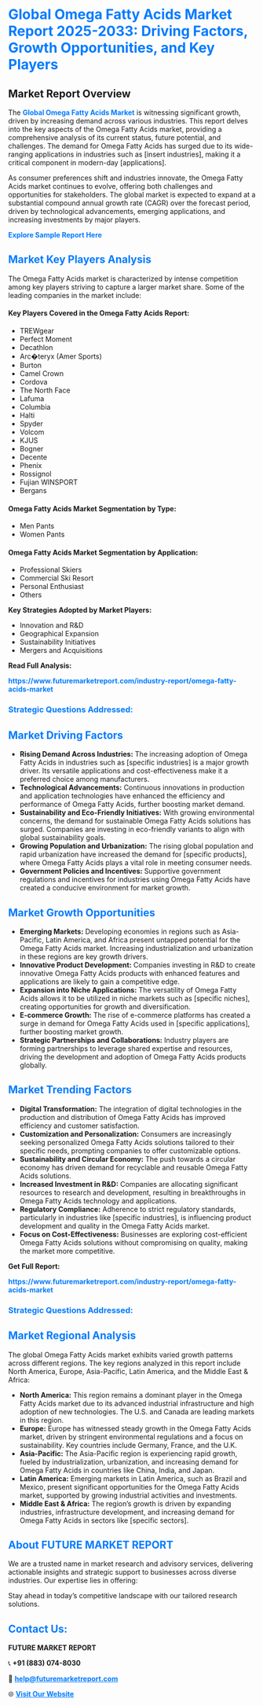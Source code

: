 <h1 style="color: #007BFF;">Global Omega Fatty Acids Market Report 2025-2033: Driving Factors, Growth Opportunities, and Key Players</h1>

<section id="overview">
<h2>Market Report Overview</h2>
<p>The <a href="https://www.futuremarketreport.com/industry-report/omega-fatty-acids-market" style="color: #007BFF; text-decoration: none;"><strong>Global Omega Fatty Acids Market</strong></a> is witnessing significant growth, driven by increasing demand across various industries. This report delves into the key aspects of the Omega Fatty Acids market, providing a comprehensive analysis of its current status, future potential, and challenges. The demand for Omega Fatty Acids has surged due to its wide-ranging applications in industries such as [insert industries], making it a critical component in modern-day [applications].</p>
<p>As consumer preferences shift and industries innovate, the Omega Fatty Acids market continues to evolve, offering both challenges and opportunities for stakeholders. The global market is expected to expand at a substantial compound annual growth rate (CAGR) over the forecast period, driven by technological advancements, emerging applications, and increasing investments by major players.</p>
</section>

<section id="overview">
<p><a href="https://www.futuremarketreport.com/request-sample/reportId=33460" style="color: #007BFF; text-decoration: none;"><strong>Explore Sample Report Here</strong></a></p>
</section>

<section id="key-players">
<h2 style="color: #007BFF;">Market Key Players Analysis</h2>
<p>The Omega Fatty Acids market is characterized by intense competition among key players striving to capture a larger market share. Some of the leading companies in the market include:</p>
<h4>Key Players Covered in the Omega Fatty Acids Report:</h4>
<ul><li>TREWgear</li><li>Perfect Moment</li><li>Decathlon</li><li>Arc�teryx (Amer Sports)</li><li>Burton</li><li>Camel Crown</li><li>Cordova</li><li>The North Face</li><li>Lafuma</li><li>Columbia</li><li>Halti</li><li>Spyder</li><li>Volcom</li><li>KJUS</li><li>Bogner</li><li>Decente</li><li>Phenix</li><li>Rossignol</li><li>Fujian WINSPORT</li><li>Bergans</li></ul>
<h4>Omega Fatty Acids Market Segmentation by Type:</h4>
<ul><li>Men Pants</li><li>Women Pants</li></ul>

<h4>Omega Fatty Acids Market Segmentation by Application:</h4>
<ul><li>Professional Skiers</li><li>Commercial Ski Resort</li><li>Personal Enthusiast</li><li>Others</li></ul>
<p><strong>Key Strategies Adopted by Market Players:</strong></p>
<ul>
<li>Innovation and R&D</li>
<li>Geographical Expansion</li>
<li>Sustainability Initiatives</li>
<li>Mergers and Acquisitions</li>
</ul>
</section>

<section>
<p><strong>Read Full Analysis: </strong></p><a href="https://www.futuremarketreport.com/industry-report/omega-fatty-acids-market" style="color: #007BFF; text-decoration: none;"><strong>https://www.futuremarketreport.com/industry-report/omega-fatty-acids-market</strong></a>
<h3 style="color: #007BFF;">Strategic Questions Addressed:</h3>
</section>

<section id="driving-factors">
<h2 style="color: #007BFF;">Market Driving Factors</h2>
<ul>
<li><strong>Rising Demand Across Industries:</strong> The increasing adoption of Omega Fatty Acids in industries such as [specific industries] is a major growth driver. Its versatile applications and cost-effectiveness make it a preferred choice among manufacturers.</li>
<li><strong>Technological Advancements:</strong> Continuous innovations in production and application technologies have enhanced the efficiency and performance of Omega Fatty Acids, further boosting market demand.</li>
<li><strong>Sustainability and Eco-Friendly Initiatives:</strong> With growing environmental concerns, the demand for sustainable Omega Fatty Acids solutions has surged. Companies are investing in eco-friendly variants to align with global sustainability goals.</li>
<li><strong>Growing Population and Urbanization:</strong> The rising global population and rapid urbanization have increased the demand for [specific products], where Omega Fatty Acids plays a vital role in meeting consumer needs.</li>
<li><strong>Government Policies and Incentives:</strong> Supportive government regulations and incentives for industries using Omega Fatty Acids have created a conducive environment for market growth.</li>
</ul>
</section>

<section id="growth-opportunities">
<h2 style="color: #007BFF;">Market Growth Opportunities</h2>
<ul>
<li><strong>Emerging Markets:</strong> Developing economies in regions such as Asia-Pacific, Latin America, and Africa present untapped potential for the Omega Fatty Acids market. Increasing industrialization and urbanization in these regions are key growth drivers.</li>
<li><strong>Innovative Product Development:</strong> Companies investing in R&D to create innovative Omega Fatty Acids products with enhanced features and applications are likely to gain a competitive edge.</li>
<li><strong>Expansion into Niche Applications:</strong> The versatility of Omega Fatty Acids allows it to be utilized in niche markets such as [specific niches], creating opportunities for growth and diversification.</li>
<li><strong>E-commerce Growth:</strong> The rise of e-commerce platforms has created a surge in demand for Omega Fatty Acids used in [specific applications], further boosting market growth.</li>
<li><strong>Strategic Partnerships and Collaborations:</strong> Industry players are forming partnerships to leverage shared expertise and resources, driving the development and adoption of Omega Fatty Acids products globally.</li>
</ul>
</section>

<section id="trending-factors">
<h2 style="color: #007BFF;">Market Trending Factors</h2>
<ul>
<li><strong>Digital Transformation:</strong> The integration of digital technologies in the production and distribution of Omega Fatty Acids has improved efficiency and customer satisfaction.</li>
<li><strong>Customization and Personalization:</strong> Consumers are increasingly seeking personalized Omega Fatty Acids solutions tailored to their specific needs, prompting companies to offer customizable options.</li>
<li><strong>Sustainability and Circular Economy:</strong> The push towards a circular economy has driven demand for recyclable and reusable Omega Fatty Acids solutions.</li>
<li><strong>Increased Investment in R&D:</strong> Companies are allocating significant resources to research and development, resulting in breakthroughs in Omega Fatty Acids technology and applications.</li>
<li><strong>Regulatory Compliance:</strong> Adherence to strict regulatory standards, particularly in industries like [specific industries], is influencing product development and quality in the Omega Fatty Acids market.</li>
<li><strong>Focus on Cost-Effectiveness:</strong> Businesses are exploring cost-efficient Omega Fatty Acids solutions without compromising on quality, making the market more competitive.</li>
</ul>
</section>

<section>
<p><strong>Get Full Report: </strong></p><a href="https://www.futuremarketreport.com/industry-report/omega-fatty-acids-market" style="color: #007BFF; text-decoration: none;"><strong>https://www.futuremarketreport.com/industry-report/omega-fatty-acids-market</strong></a>
<h3 style="color: #007BFF;">Strategic Questions Addressed:</h3>
</section>


<section id="regional-analysis">
<h2 style="color: #007BFF;">Market Regional Analysis</h2>
<p>The global Omega Fatty Acids market exhibits varied growth patterns across different regions. The key regions analyzed in this report include North America, Europe, Asia-Pacific, Latin America, and the Middle East & Africa:</p>
<ul>
<li><strong>North America:</strong> This region remains a dominant player in the Omega Fatty Acids market due to its advanced industrial infrastructure and high adoption of new technologies. The U.S. and Canada are leading markets in this region.</li>
<li><strong>Europe:</strong> Europe has witnessed steady growth in the Omega Fatty Acids market, driven by stringent environmental regulations and a focus on sustainability. Key countries include Germany, France, and the U.K.</li>
<li><strong>Asia-Pacific:</strong> The Asia-Pacific region is experiencing rapid growth, fueled by industrialization, urbanization, and increasing demand for Omega Fatty Acids in countries like China, India, and Japan.</li>
<li><strong>Latin America:</strong> Emerging markets in Latin America, such as Brazil and Mexico, present significant opportunities for the Omega Fatty Acids market, supported by growing industrial activities and investments.</li>
<li><strong>Middle East & Africa:</strong> The region’s growth is driven by expanding industries, infrastructure development, and increasing demand for Omega Fatty Acids in sectors like [specific sectors].</li>
</ul>
</section>

<footer>
<h2 style="color: #007BFF;">About FUTURE MARKET REPORT</h2>
<p>We are a trusted name in market research and advisory services, delivering actionable insights and strategic support to businesses across diverse industries. Our expertise lies in offering:</p>

<p>Stay ahead in today’s competitive landscape with our tailored research solutions.</p>

<h2 style="color: #007BFF;">Contact Us:</h2>
<p><strong>FUTURE MARKET REPORT</strong></p>
<p>📞 <strong>+91 (883) 074-8030</strong></p>
<p>📧 <strong><a href="mailto:help@futuremarketreport.com" style="color: #007BFF;">help@futuremarketreport.com</a></strong></p>
<p>🌐 <strong><a href="https://www.futuremarketreport.com/" style="color: #007BFF;">Visit Our Website</a></strong></p>
</footer>